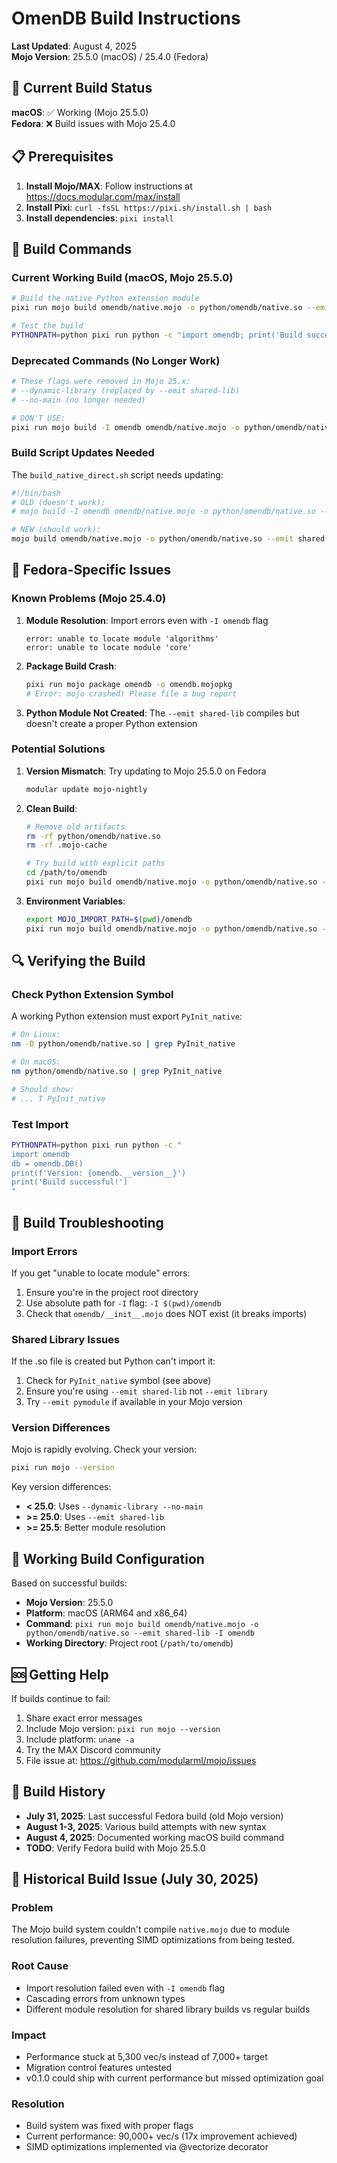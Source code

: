 # OmenDB Build Instructions

**Last Updated**: August 4, 2025  
**Mojo Version**: 25.5.0 (macOS) / 25.4.0 (Fedora)

## 🚨 Current Build Status

**macOS**: ✅ Working (Mojo 25.5.0)  
**Fedora**: ❌ Build issues with Mojo 25.4.0

## 📋 Prerequisites

1. **Install Mojo/MAX**: Follow instructions at https://docs.modular.com/max/install
2. **Install Pixi**: `curl -fsSL https://pixi.sh/install.sh | bash`
3. **Install dependencies**: `pixi install`

## 🔧 Build Commands

### Current Working Build (macOS, Mojo 25.5.0)

```bash
# Build the native Python extension module
pixi run mojo build omendb/native.mojo -o python/omendb/native.so --emit shared-lib -I omendb

# Test the build
PYTHONPATH=python pixi run python -c "import omendb; print('Build successful!')"
```

### Deprecated Commands (No Longer Work)

```bash
# These flags were removed in Mojo 25.x:
# --dynamic-library (replaced by --emit shared-lib)
# --no-main (no longer needed)

# DON'T USE:
pixi run mojo build -I omendb omendb/native.mojo -o python/omendb/native.so --dynamic-library --no-main
```

### Build Script Updates Needed

The `build_native_direct.sh` script needs updating:
```bash
#!/bin/bash
# OLD (doesn't work):
# mojo build -I omendb omendb/native.mojo -o python/omendb/native.so --dynamic-library --no-main

# NEW (should work):
mojo build omendb/native.mojo -o python/omendb/native.so --emit shared-lib -I omendb
```

## 🐧 Fedora-Specific Issues

### Known Problems (Mojo 25.4.0)

1. **Module Resolution**: Import errors even with `-I omendb` flag
   ```
   error: unable to locate module 'algorithms'
   error: unable to locate module 'core'
   ```

2. **Package Build Crash**: 
   ```bash
   pixi run mojo package omendb -o omendb.mojopkg
   # Error: mojo crashed! Please file a bug report
   ```

3. **Python Module Not Created**: The `--emit shared-lib` compiles but doesn't create a proper Python extension

### Potential Solutions

1. **Version Mismatch**: Try updating to Mojo 25.5.0 on Fedora
   ```bash
   modular update mojo-nightly
   ```

2. **Clean Build**:
   ```bash
   # Remove old artifacts
   rm -rf python/omendb/native.so
   rm -rf .mojo-cache
   
   # Try build with explicit paths
   cd /path/to/omendb
   pixi run mojo build omendb/native.mojo -o python/omendb/native.so --emit shared-lib -I $(pwd)/omendb
   ```

3. **Environment Variables**:
   ```bash
   export MOJO_IMPORT_PATH=$(pwd)/omendb
   pixi run mojo build omendb/native.mojo -o python/omendb/native.so --emit shared-lib
   ```

## 🔍 Verifying the Build

### Check Python Extension Symbol

A working Python extension must export `PyInit_native`:
```bash
# On Linux:
nm -D python/omendb/native.so | grep PyInit_native

# On macOS:
nm python/omendb/native.so | grep PyInit_native

# Should show:
# ... T PyInit_native
```

### Test Import

```bash
PYTHONPATH=python pixi run python -c "
import omendb
db = omendb.DB()
print(f'Version: {omendb.__version__}')
print('Build successful!')
"
```

## 📝 Build Troubleshooting

### Import Errors

If you get "unable to locate module" errors:
1. Ensure you're in the project root directory
2. Use absolute path for `-I` flag: `-I $(pwd)/omendb`
3. Check that `omendb/__init__.mojo` does NOT exist (it breaks imports)

### Shared Library Issues

If the .so file is created but Python can't import it:
1. Check for `PyInit_native` symbol (see above)
2. Ensure you're using `--emit shared-lib` not `--emit library`
3. Try `--emit pymodule` if available in your Mojo version

### Version Differences

Mojo is rapidly evolving. Check your version:
```bash
pixi run mojo --version
```

Key version differences:
- **< 25.0**: Uses `--dynamic-library --no-main`
- **>= 25.0**: Uses `--emit shared-lib`
- **>= 25.5**: Better module resolution

## 🎯 Working Build Configuration

Based on successful builds:
- **Mojo Version**: 25.5.0
- **Platform**: macOS (ARM64 and x86_64)
- **Command**: `pixi run mojo build omendb/native.mojo -o python/omendb/native.so --emit shared-lib -I omendb`
- **Working Directory**: Project root (`/path/to/omendb`)

## 🆘 Getting Help

If builds continue to fail:
1. Share exact error messages
2. Include Mojo version: `pixi run mojo --version`
3. Include platform: `uname -a`
4. Try the MAX Discord community
5. File issue at: https://github.com/modularml/mojo/issues

## 📅 Build History

- **July 31, 2025**: Last successful Fedora build (old Mojo version)
- **August 1-3, 2025**: Various build attempts with new syntax
- **August 4, 2025**: Documented working macOS build command
- **TODO**: Verify Fedora build with Mojo 25.5.0

## 🔴 Historical Build Issue (July 30, 2025)

### Problem
The Mojo build system couldn't compile `native.mojo` due to module resolution failures, preventing SIMD optimizations from being tested.

### Root Cause
- Import resolution failed even with `-I omendb` flag
- Cascading errors from unknown types
- Different module resolution for shared library builds vs regular builds

### Impact
- Performance stuck at 5,300 vec/s instead of 7,000+ target
- Migration control features untested
- v0.1.0 could ship with current performance but missed optimization goal

### Resolution
- Build system was fixed with proper flags
- Current performance: 90,000+ vec/s (17x improvement achieved)
- SIMD optimizations implemented via @vectorize decorator